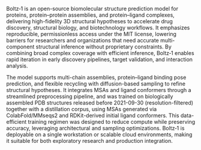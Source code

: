 <!-- DO NOT CHANGE MARKDOWN HEADERS. IF CHANGED, MODEL CARD MAY BE REJECTED BY A REVIEWER -->

<!-- `description.md` is required. -->

Boltz‑1 is an open-source biomolecular structure prediction model for proteins, protein–protein assemblies, and protein–ligand complexes, delivering high-fidelity 3D structural hypotheses to accelerate drug discovery, structural biology, and biotechnology workflows. It emphasizes reproducible, permissionless access under the MIT license, lowering barriers for researchers and organizations that need accurate multi-component structural inference without proprietary constraints. By combining broad complex coverage with efficient inference, Boltz‑1 enables rapid iteration in early discovery pipelines, target validation, and interaction analysis.

The model supports multi-chain assemblies, protein–ligand binding pose prediction, and flexible recycling with diffusion-based sampling to refine structural hypotheses. It integrates MSAs and ligand conformers through a streamlined preprocessing pipeline, and was trained on biologically assembled PDB structures released before 2021-09-30 (resolution-filtered) together with a distillation corpus, using MSAs generated via ColabFold/MMseqs2 and RDKit-derived initial ligand conformers. This data-efficient training regimen was designed to reduce compute while preserving accuracy, leveraging architectural and sampling optimizations. Boltz‑1 is deployable on a single workstation or scalable cloud environments, making it suitable for both exploratory research and production integration.

